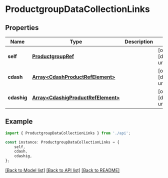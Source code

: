 # ProductgroupDataCollectionLinks


## Properties

Name | Type | Description | Notes
------------ | ------------- | ------------- | -------------
**self** | [**ProductgroupRef**](ProductgroupRef.md) |  | [optional] [default to undefined]
**cdash** | [**Array&lt;CdashProductRefElement&gt;**](CdashProductRefElement.md) |  | [optional] [default to undefined]
**cdashig** | [**Array&lt;CdashigProductRefElement&gt;**](CdashigProductRefElement.md) |  | [optional] [default to undefined]

## Example

```typescript
import { ProductgroupDataCollectionLinks } from './api';

const instance: ProductgroupDataCollectionLinks = {
    self,
    cdash,
    cdashig,
};
```

[[Back to Model list]](../README.md#documentation-for-models) [[Back to API list]](../README.md#documentation-for-api-endpoints) [[Back to README]](../README.md)
